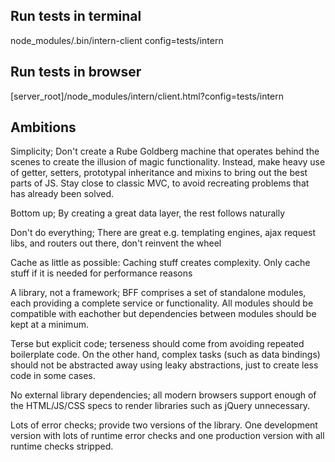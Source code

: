 Run tests in terminal
---------------------
node_modules/.bin/intern-client config=tests/intern

Run tests in browser
--------------------
[server_root]/node_modules/intern/client.html?config=tests/intern

Ambitions
---------
Simplicity; Don't create a Rube Goldberg machine that operates behind the scenes to create the illusion of magic functionality. Instead, make heavy use of getter, setters, prototypal inheritance and mixins to bring out the best parts of JS. Stay close to classic MVC, to avoid recreating problems that has already been solved.

Bottom up; By creating a great data layer, the rest follows naturally

Don't do everything; There are great e.g. templating engines, ajax request libs, and routers out there, don't reinvent the wheel

Cache as little as possible: Caching stuff creates complexity. Only cache stuff if it is needed for performance reasons

A library, not a framework; BFF comprises a set of standalone modules, each providing a complete service or functionality. All modules should be compatible with eachother but dependencies between modules should be kept at a minimum.

Terse but explicit code; terseness should come from avoiding repeated boilerplate code. On the other hand, complex tasks (such as data bindings) should not be abstracted away using leaky abstractions, just to create less code in some cases.

No external library dependencies; all modern browsers support enough of the HTML/JS/CSS specs to render libraries such as jQuery unnecessary.

Lots of error checks; provide two versions of the library. One development version with lots of runtime error checks and one production version with all runtime checks stripped.
